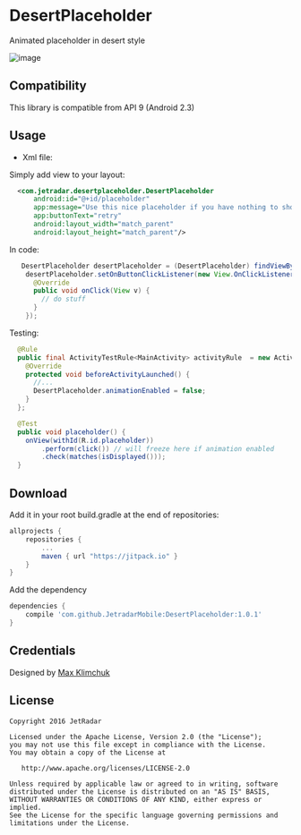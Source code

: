 DesertPlaceholder
=================

Animated placeholder in desert style

![image](https://github.com/JetradarMobile/DesertPlaceholder/blob/master/art/desertplaceholder.gif)

Compatibility
-------------

This library is compatible from API 9 (Android 2.3)

Usage
-----

* Xml file:

Simply add view to your layout:

``` xml
  <com.jetradar.desertplaceholder.DesertPlaceholder
      android:id="@+id/placeholder"
      app:message="Use this nice placeholder if you have nothing to show"
      app:buttonText="retry"
      android:layout_width="match_parent"
      android:layout_height="match_parent"/>
```

In code:

``` java
   DesertPlaceholder desertPlaceholder = (DesertPlaceholder) findViewById(R.id.placeholder);
    desertPlaceholder.setOnButtonClickListener(new View.OnClickListener() {
      @Override
      public void onClick(View v) {
        // do stuff
      }
    });
```

Testing:

``` java
  @Rule
  public final ActivityTestRule<MainActivity> activityRule  = new ActivityTestRule<MainActivity>(MainActivity.class) {
    @Override
    protected void beforeActivityLaunched() {
      //...
      DesertPlaceholder.animationEnabled = false;
    }
  };

  @Test
  public void placeholder() {
    onView(withId(R.id.placeholder))
        .perform(click()) // will freeze here if animation enabled
        .check(matches(isDisplayed()));
  }
```

Download
--------

Add it in your root build.gradle at the end of repositories:

```groovy
allprojects {
    repositories {
        ...
        maven { url "https://jitpack.io" }
    }
}
```


Add the dependency

```groovy
dependencies {
    compile 'com.github.JetradarMobile:DesertPlaceholder:1.0.1'
}
```

Credentials
-----------

Designed by [Max Klimchuk](https://dribbble.com/maxklimchuk)


License
-------

    Copyright 2016 JetRadar

    Licensed under the Apache License, Version 2.0 (the "License");
    you may not use this file except in compliance with the License.
    You may obtain a copy of the License at
    
       http://www.apache.org/licenses/LICENSE-2.0
    
    Unless required by applicable law or agreed to in writing, software
    distributed under the License is distributed on an "AS IS" BASIS,
    WITHOUT WARRANTIES OR CONDITIONS OF ANY KIND, either express or implied.
    See the License for the specific language governing permissions and
    limitations under the License.
